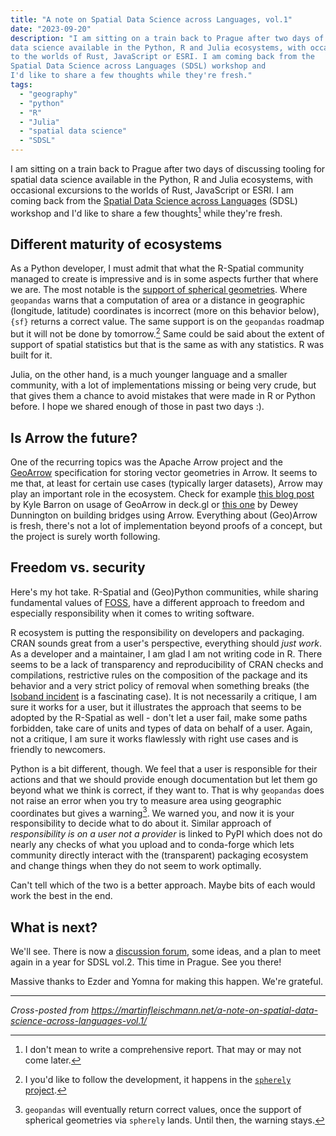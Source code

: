 ```yaml
---
title: "A note on Spatial Data Science across Languages, vol.1"
date: "2023-09-20"
description: "I am sitting on a train back to Prague after two days of discussing tooling for spatial
data science available in the Python, R and Julia ecosystems, with occasional excursions
to the worlds of Rust, JavaScript or ESRI. I am coming back from the
Spatial Data Science across Languages (SDSL) workshop and
I'd like to share a few thoughts while they're fresh."
tags:
  - "geography"
  - "python"
  - "R"
  - "Julia"
  - "spatial data science"
  - "SDSL"
---
```


I am sitting on a train back to Prague after two days of discussing tooling for spatial
data science available in the Python, R and Julia ecosystems, with occasional excursions
to the worlds of Rust, JavaScript or ESRI. I am coming back from the
[Spatial Data Science across Languages](https://r-spatial.org/sdsl/) (SDSL) workshop and
I'd like to share a few thoughts[^1] while they're fresh.

[^1]: I don't mean to write a comprehensive report. That may or may not come later.

## Different maturity of ecosystems

As a Python developer, I must admit that what the R-Spatial community managed to create is impressive and is in some aspects further that where we are. The most notable is the [support of
spherical geometries](https://r-spatial.org/r/2020/06/17/s2.html). Where `geopandas` warns that a computation of area or a distance in geographic (longitude, latitude) coordinates is incorrect (more on this behavior below), `{sf}` returns a correct value. The same support is on the `geopandas` roadmap but it will not be done by tomorrow.[^2] Same could be said about the extent of support of spatial statistics but that is the same as with any statistics. R was built for it.

[^2]: I you'd like to follow the development, it happens in the [`spherely` project](https://github.com/benbovy/spherely).

Julia, on the other hand, is a much younger language and a smaller
community, with a lot of implementations missing or being very crude, but that gives them a chance to avoid mistakes that were
made in R or Python before. I hope we shared enough of those in past two days :).

## Is Arrow the future?

One of the recurring topics was the Apache Arrow project and the [GeoArrow](https://github.com/geoarrow/geoarrow) specification for storing vector geometries in Arrow. It seems to me that, at least for certain use cases (typically larger datasets), Arrow may play an important role in the ecosystem. Check for example [this blog post](https://kylebarron.dev/blog/geoarrow-and-geoparquet-in-deck-gl) by Kyle Barron on usage of GeoArrow in deck.gl or [this one](https://dewey.dunnington.ca/post/2022/building-bridges-arrow-parquet-and-geospatial-computing/) by Dewey Dunnington on building bridges using Arrow. Everything about (Geo)Arrow is fresh, there's not a lot of implementation beyond proofs of a concept, but the project is surely worth following.

## Freedom vs. security

Here's my hot take. R-Spatial and (Geo)Python communities, while sharing fundamental values of [FOSS](https://en.wikipedia.org/wiki/Free_and_open-source_software), have a different approach to freedom and especially responsibility when it comes to writing software.

R ecosystem is putting the responsibility on developers and packaging. CRAN sounds great from a user's perspective, everything should _just work_. As a developer and a maintainer, I am glad I am not writing code in R. There seems to be a lack of transparency and
reproducibility of CRAN checks and compilations, restrictive rules on the composition of the package and its behavior and a very strict policy of removal when something breaks (the [Isoband incident](https://appsilon.com/cran-and-the-isoband-incident/) is a fascinating case). It is not necessarily a critique, I am sure it works for a user, but it illustrates the approach that seems to be adopted by the R-Spatial as well - don't let a user fail, make some paths forbidden, take care of units and types of data on behalf of a user. Again, not a critique, I am sure it works flawlessly with right use cases and is friendly to newcomers.

Python is a bit different, though. We feel that a user is responsible for their actions and that we should provide enough documentation but let them go beyond what we think is correct, if they want to. That is why `geopandas` does not raise an error when you try to measure area using geographic coordinates but gives a warning[^3]. We warned you, and now it is your responsibility to decide what to do about it. Similar approach of _responsibility is on a user not a provider_ is linked to PyPI which does not do nearly any checks of what you upload and to conda-forge which lets community directly interact with the (transparent) packaging ecosystem and change things when they do not seem to work optimally.

[^3]: `geopandas` will eventually return correct values, once the support of spherical geometries via `spherely` lands. Until then, the warning stays.

Can't tell which of the two is a better approach. Maybe bits of each would work the best in the end.

## What is next?

We'll see. There is now a [discussion forum](https://github.com/spatial-data-science/discuss), some ideas, and a plan to meet again in a year for SDSL vol.2. This time in Prague. See you there!

Massive thanks to Ezder and Yomna for making this happen. We're grateful.

---

_Cross-posted from https://martinfleischmann.net/a-note-on-spatial-data-science-across-languages-vol.1/_